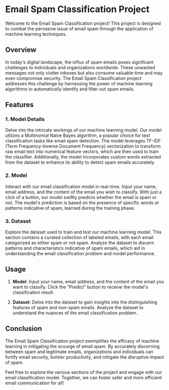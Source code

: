 # Email Spam Classification Project

Welcome to the Email Spam Classification project! This project is designed to combat the pervasive issue of email spam through the application of machine learning techniques.

## Overview

In today's digital landscape, the influx of spam emails poses significant challenges to individuals and organizations worldwide. These unwanted messages not only clutter inboxes but also consume valuable time and may even compromise security. The Email Spam Classification project addresses this challenge by harnessing the power of machine learning algorithms to automatically identify and filter out spam emails.

## Features

### 1. Model Details

Delve into the intricate workings of our machine learning model. Our model utilizes a Multinomial Naive Bayes algorithm, a popular choice for text classification tasks like email spam detection. The model leverages TF-IDF (Term Frequency-Inverse Document Frequency) vectorization to transform raw email text into numerical feature vectors, which are then used to train the classifier. Additionally, the model incorporates custom words extracted from the dataset to enhance its ability to detect spam emails accurately.

### 2. Model

Interact with our email classification model in real-time. Input your name, email address, and the content of the email you wish to classify. With just a click of a button, our model swiftly predicts whether the email is spam or not. The model's prediction is based on the presence of specific words or patterns indicative of spam, learned during the training phase.

### 3. Dataset

Explore the dataset used to train and test our machine learning model. This section contains a curated collection of labeled emails, with each email categorized as either spam or not spam. Analyze the dataset to discern patterns and characteristics indicative of spam emails, which aid in understanding the email classification problem and model performance.

## Usage

1. **Model**: Input your name, email address, and the content of the email you want to classify. Click the "Predict" button to receive the model's classification result.

2. **Dataset**: Delve into the dataset to gain insights into the distinguishing features of spam and non-spam emails. Analyze the dataset to understand the nuances of the email classification problem.

## Conclusion

The Email Spam Classification project exemplifies the efficacy of machine learning in mitigating the scourge of email spam. By accurately discerning between spam and legitimate emails, organizations and individuals can fortify email security, bolster productivity, and mitigate the disruptive impact of spam.

Feel free to explore the various sections of the project and engage with our email classification model. Together, we can foster safer and more efficient email communication for all!
